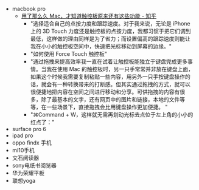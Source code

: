 - macbook pro
    - [用了那么久 Mac，才知道触控板原来还有这些功能 - 知乎](https://www.diigo.com/outliner/diigo_items/904019/12128769/531261569?key=34d57b46e1)
        - "选择适合自己的点按力度和跟踪速度。对于我来说，无论是 iPhone 上的 3D Touch 力度还是触控板的点按力度，我都习惯于把它们调到最低，这样做的理由同样是为了省力；而设置偏高的跟踪速度则能让我在小小的触控板空间中，快速把光标移动到屏幕的边缘。"
        - "如何使用 Force Touch 触控板"
        - "通过拖拽来提高效率我一直在试着让触控板能独立于键盘完成更多事情。当我在使用 Mac 的触控板时，另一只手常常并非放在键盘上面，如果这个时候我需要复制粘贴一些内容，用另外一只手按键盘操作的话，就会有一种转换带来的打断感。但其实通过拖拽的方式，就可以很便捷地把内容在空间之间进行移动和分享。可供拖拽的内容有很多，除了最基本的文字，还有网页中的图片和链接，本地的文件等等，在一些场景下，直接拖拽会比用键盘操作更加便捷。 "
        - "⌘Command + W，这样就无需再划动光标去点位于左上角的小小的红点了："
- surface pro 6
- ipad pro
- oppo findx 手机
- mi10手机
- 文石阅读器
- sony电纸书阅览器
- 华为荣耀平板
- 联想yoga
